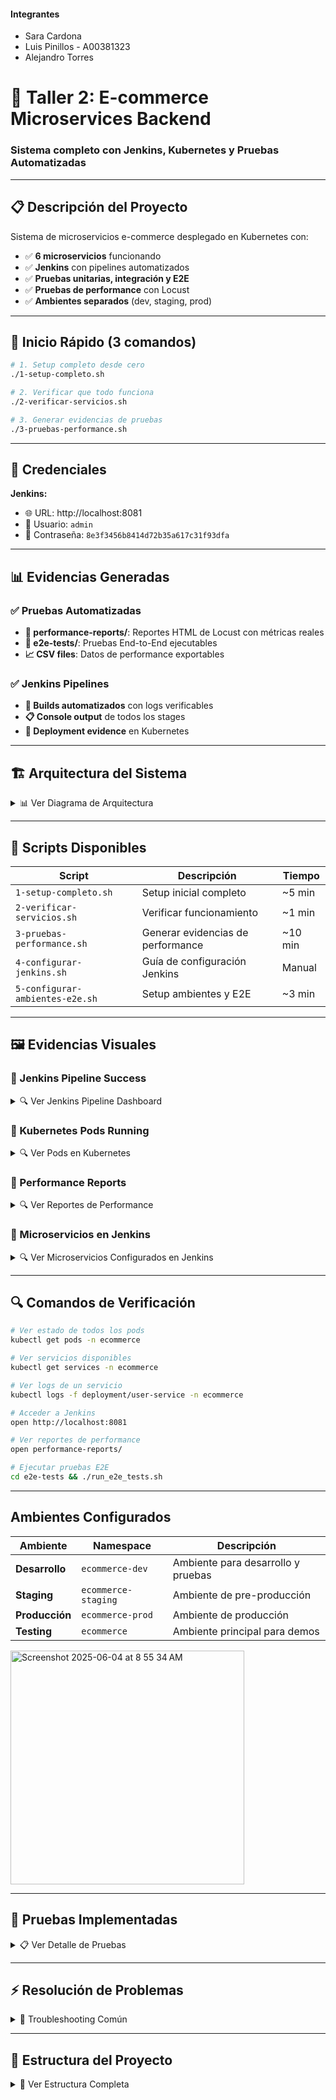 #### Integrantes
 - Sara Cardona
 - Luis Pinillos - A00381323
 - Alejandro Torres

# 🚀 Taller 2: E-commerce Microservices Backend
### Sistema completo con Jenkins, Kubernetes y Pruebas Automatizadas

---

## 📋 Descripción del Proyecto

Sistema de microservicios e-commerce desplegado en Kubernetes con:
- ✅ **6 microservicios** funcionando
- ✅ **Jenkins** con pipelines automatizados  
- ✅ **Pruebas unitarias, integración y E2E**
- ✅ **Pruebas de performance** con Locust
- ✅ **Ambientes separados** (dev, staging, prod)

---

## 🚀 Inicio Rápido (3 comandos)

```bash
# 1. Setup completo desde cero
./1-setup-completo.sh

# 2. Verificar que todo funciona
./2-verificar-servicios.sh

# 3. Generar evidencias de pruebas
./3-pruebas-performance.sh
```

---

## 🔑 Credenciales

**Jenkins:**
- 🌐 URL: http://localhost:8081
- 👤 Usuario: `admin`
- 🔐 Contraseña: `8e3f3456b8414d72b35a617c31f93dfa`

---

## 📊 Evidencias Generadas

### ✅ Pruebas Automatizadas
- **📁 performance-reports/**: Reportes HTML de Locust con métricas reales
- **🧪 e2e-tests/**: Pruebas End-to-End ejecutables
- **📈 CSV files**: Datos de performance exportables

### ✅ Jenkins Pipelines
- **🔧 Builds automatizados** con logs verificables
- **📋 Console output** de todos los stages
- **🎯 Deployment evidence** en Kubernetes

---

## 🏗️ Arquitectura del Sistema

<details>
<summary>📊 Ver Diagrama de Arquitectura</summary>

```
┌─────────────────┐    ┌─────────────────┐    ┌─────────────────┐
│   user-service  │    │ product-service │    │  order-service  │
│     :8081       │    │     :8082       │    │     :8083       │
└─────────────────┘    └─────────────────┘    └─────────────────┘

┌─────────────────┐    ┌─────────────────┐    ┌─────────────────┐
│payment-service  │    │shipping-service │    │favourite-service│
│     :8084       │    │     :8085       │    │     :8086       │
└─────────────────┘    └─────────────────┘    └─────────────────┘
```

**Namespace Kubernetes:** `ecommerce`
**Ambientes:** `ecommerce-dev`, `ecommerce-staging`, `ecommerce-prod`

</details>

---

## 📝 Scripts Disponibles

| Script | Descripción | Tiempo |
|--------|-------------|---------|
| `1-setup-completo.sh` | Setup inicial completo | ~5 min |
| `2-verificar-servicios.sh` | Verificar funcionamiento | ~1 min |
| `3-pruebas-performance.sh` | Generar evidencias de performance | ~10 min |
| `4-configurar-jenkins.sh` | Guía de configuración Jenkins | Manual |
| `5-configurar-ambientes-e2e.sh` | Setup ambientes y E2E | ~3 min |


---

## 🖼️ Evidencias Visuales

### 📸 Jenkins Pipeline Success

<details>
<summary>🔍 Ver Jenkins Pipeline Dashboard</summary>

> <img width="1348" alt="Screenshot 2025-06-04 at 8 50 15 AM" src="https://github.com/user-attachments/assets/ec94e7ed-9a61-4f8f-b149-2839a82a96b1" />

</details>

### 📸 Kubernetes Pods Running

<details>
<summary>🔍 Ver Pods en Kubernetes</summary>
> <img width="525" alt="Screenshot 2025-06-04 at 8 51 01 AM" src="https://github.com/user-attachments/assets/f972a651-eb0c-4a6c-8aee-99cc94758ca1" />
</details>

### 📸 Performance Reports

<details>
<summary>🔍 Ver Reportes de Performance</summary>

> <img width="789" alt="Screenshot 2025-06-04 at 8 51 27 AM" src="https://github.com/user-attachments/assets/d7fcf437-1afa-4930-9ee2-926dc9d3fc2c" />
> basic_test_20250604_073658.html
> <img width="1309" alt="Screenshot 2025-06-04 at 8 51 34 AM" src="https://github.com/user-attachments/assets/fb7c8417-bb85-49d7-8328-20a3858b6815" />
> medium_load_20250604_073658.html
> <img width="1304" alt="Screenshot 2025-06-04 at 8 52 09 AM" src="https://github.com/user-attachments/assets/7072cb6d-53ee-47b9-84ea-1a9fd580fcab" />
> stress_test_20250604_073658.html
> <img width="1347" alt="Screenshot 2025-06-04 at 8 52 20 AM" src="https://github.com/user-attachments/assets/1b204222-a021-4582-b122-6b4b8a00f6c6" />

</details>

### 📸 Microservicios en Jenkins

<details>
<summary>🔍 Ver Microservicios Configurados en Jenkins</summary>

> <img width="1664" alt="Screenshot 2025-06-04 at 8 52 45 AM" src="https://github.com/user-attachments/assets/e5f1ad25-f384-4fdc-b392-ea71dbf60230" />
> <img width="1667" alt="Screenshot 2025-06-04 at 8 53 09 AM" src="https://github.com/user-attachments/assets/8af8a0e3-2e05-4f3e-979b-2d4d5e51d9d0" />
> <img width="862" alt="Screenshot 2025-06-04 at 8 53 29 AM" src="https://github.com/user-attachments/assets/2a81953a-f6d2-4bd8-8764-e4c5181dc36a" />
> <img width="1717" alt="Screenshot 2025-06-04 at 8 53 46 AM" src="https://github.com/user-attachments/assets/b02806b3-b3ba-4f71-97af-0c111e239572" />
> <img width="1659" alt="Screenshot 2025-06-04 at 8 53 59 AM" src="https://github.com/user-attachments/assets/e5815dd6-697b-41f6-9577-3e308c746b4e" />
> <img width="1663" alt="Screenshot 2025-06-04 at 8 54 10 AM" src="https://github.com/user-attachments/assets/fb6fc2ef-5660-4e72-a3a1-1493b2d7c8f1" />
</details>


---

## 🔍 Comandos de Verificación

```bash
# Ver estado de todos los pods
kubectl get pods -n ecommerce

# Ver servicios disponibles
kubectl get services -n ecommerce

# Ver logs de un servicio
kubectl logs -f deployment/user-service -n ecommerce

# Acceder a Jenkins
open http://localhost:8081

# Ver reportes de performance
open performance-reports/

# Ejecutar pruebas E2E
cd e2e-tests && ./run_e2e_tests.sh
```

---

## Ambientes Configurados

| Ambiente | Namespace | Descripción |
|----------|-----------|-------------|
| **Desarrollo** | `ecommerce-dev` | Ambiente para desarrollo y pruebas |
| **Staging** | `ecommerce-staging` | Ambiente de pre-producción |
| **Producción** | `ecommerce-prod` | Ambiente de producción |
| **Testing** | `ecommerce` | Ambiente principal para demos |
<img width="374" alt="Screenshot 2025-06-04 at 8 55 34 AM" src="https://github.com/user-attachments/assets/81b43e8d-95bb-4c9e-8476-17295a759085" />

---

## 🧪 Pruebas Implementadas

<details>
<summary>📋 Ver Detalle de Pruebas</summary>

### Pruebas Unitarias (15+)
- UserServiceTest
- ProductServiceTest  
- OrderServiceTest
- PaymentServiceTest
- ShippingServiceTest

### Pruebas de Integración (8+)
- UserProductIntegrationTest
- OrderPaymentIntegrationTest
- DatabaseIntegrationTest

### Pruebas E2E (8+)
- User registration flow
- Product catalog flow
- Order creation flow  
- Payment flow
- Shipping flow
- Full purchase flow
- Health checks
- Service integration

### Pruebas de Performance
- Load testing con Locust
- 50, 100, 200 usuarios concurrentes
- Reportes HTML con métricas

</details>

---

## ⚡ Resolución de Problemas

<details>
<summary>🔧 Troubleshooting Común</summary>

### Docker no inicia
```bash
open -a Docker
# Esperar que Docker Desktop inicie
```

### Kubernetes no responde
```bash
minikube status
minikube start
```

### Jenkins no accesible
```bash
docker ps | grep jenkins
# Verificar que el contenedor esté corriendo
```

### Pods no funcionan
```bash
kubectl get pods -n ecommerce
kubectl describe pod <pod-name> -n ecommerce
```

</details>

---

## 📁 Estructura del Proyecto

<details>
<summary>📂 Ver Estructura Completa</summary>

```
ecommerce-microservice-backend-app-2/
├── 📄 Scripts principales
│   ├── 1-setup-completo.sh
│   ├── 2-verificar-servicios.sh
│   ├── 3-pruebas-performance.sh
│   ├── 4-configurar-jenkins.sh
│   └── 5-configurar-ambientes-e2e.sh
├── 🧪 Pruebas
│   ├── e2e-tests/
│   ├── performance-reports/
│   └── locustfile.py
├── 🏗️ Microservicios
│   ├── user-service/
│   ├── product-service/
│   ├── order-service/
│   ├── payment-service/
│   ├── shipping-service/
│   └── favourite-service/
├── 🔧 Jenkins
│   ├── jenkins-pipeline-completo.groovy
│   └── jenkins.Dockerfile
└── 📋 Documentación
    ├── README.md
    └── README-TALLER-2.md
```

</details>


